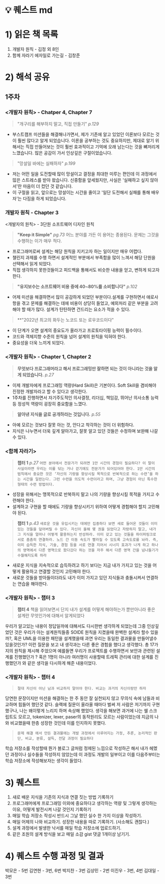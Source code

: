 # 💡 퀘스트 md
# 1) 읽은 책 목록
1. 개발자 원칙 - 김정 외 8인
2. 함께 자라기 에자일로 가는길 - 김창준

# 2) 해석 공유
## 1주차
### <개발자 원칙> - Chatper 4, Chapter 7

> "개구리를 해부하지 말고, 직접 만들기" _p.129_

* 부스트캠프 미션들을 해결해나가면서, 제가 기존에 알고 있었던 이론보다 모르는 것이 훨씬 많다고 알게 되었습니다. 이론을 공부하는 것도 중요하지만, 제대로 알기 위해서는 직접 만들어보는 것이 훨씬 효과적이고 기억에 오래 남는다는 것을 뼈저리게 느꼈습니다. 많은 공감이 가서 인상깊은 구절이었습니다.

> "망설일 바에는 실패하자" _p.199_

* 저는 어떤 일을 도전할때 많이 망설이고 결정을 최대한 미루는 편인데 이 과정에서 많은 스트레스를 받아 왔습니다. 신중함을 앞세웠지만, 사실은 '실패하고 싶지 않아서'란 마음이 더 컸던 것 같습니다. 
* 이 구절을 읽고, 앞으로는 망설이는 시간을 줄이고 '일단 도전해서 실패를 통해 배우자'는 다짐을 하게 되었습니다.
 

### 개발자 원칙 - Chapter 3

<개발자의 원칙> - 3단원 소프트웨어 디자인 원칙

> **"Keep it Simple"** _pg.73_
어느 분야를 가든 이 용어는 종용된다. 문제는 그것을 수행하는 이가 매우 적다. 

- 프로그래머로써 설계는 해당 원칙을 지키고자 하는 일이지만 매우 어렵다. 
- 챌린지 과제를 수행 하면서 설계적인 부분에서 부족함을 많이 느껴서 해당 단원을 선택해서 읽게 되었다.
- 직접 생각하지 못한것들이고 피드백을 통해서도 비슷한 내용을 얻고, 변하게 되고자 한다. 

> **"유지보수는 소프트웨어 비용 중에 40~80%를 소비합니다"** _p.102_

- 어제 미션을 해결하면서 많이 공감하게 되었던 부분이다.설계를 구현하면서 애로사항을 겪고 문제를 해결하는 데에 비용이 상당히 들었고, 예외처리 같은 부분을 고려해야 할 때가 많다. 설계가 탄탄하면 건드리는 요소가 적을 수 있다. 
> **"2022년 최고의 화두는 노코드 또는 로우코드이다"
- 이 단계가 오면 설계의 중요도가 올라가고 프로토타이핑 능력이 필수이다.
- 코드와 객체지향 수준의 원칙을 넘어 설계의 원칙을 익혀야 한다.
- 중요성을 더욱 느끼게 되었다.

### <개발자 원칙> - Chapter 1, Chapter 2

> **무엇보다 프로그래머라고 해서 프로그래밍만 잘하면 되는 것이 아니라는 것을 알게 되었습니다.** _p.27_ 
- 이제 개발자에게 프로그래밍 역량(Hard Skill)은 기본이다. Soft Skill을 겸비해야 진정한 개발자라고 할 수 있다고 생각한다.
- 1주차를 진행하면서 자기주도적인 의사결정, 리더십, 책임감, 뛰어난 의사소통 능력 등 정성적 역량이 굉장히 중요함을 느꼈다.

> **알아낸 지식을 글로 공개하라는 것입니다.** _p.55_
- 아예 모르는 것보다 잘못 아는 것, 안다고 착각하는 것이 더 위험하다.
- 지식은 나누면서 더욱 깊게 알아가고, 잘못 알고 있던 것들은 수정하며 보완해 나갈 수 있다.

### <함께 자라기>
> **챕터 1** _p.27_
> `어떤 분야에서 전문가가 되려면 1만 시간의 경험이 필요하다? 이 말이 사실이라면 우리는 이를 닦는 거나 걷기에도 전문가가 되어있어야 한다. 1만 시간의 법칙에서 중요한 것은 ‘자신의 기량을 향상시킬 목적으로 반복적으로 하는 수련’을 하는 시간을 일컫는다. 그런 수련을 의도적 수련이라고 하며, 그냥 경험이 아닌 특수한 형태의 수련 방법이다.`
- 성장을 위해서는 맹목적으로 반복하지 말고 나의 기량을 향상시킬 목적을 가지고 수련해야 한다.
- 설계하고 구현을 할 때에도 기량을 향상시키기 위하여 어떻게 경험해야 할지 고민해야 된다.
> **챕터 1** _p.43_
> `새로운 것을 유입시키는 데에만 집중하다 보면 새로 들어온 것들이 이미 있는 것들을 덮어버릴 수 있다. 자신이 올해 몇 권을 읽었다고 자랑하지 말고, 내가 그 지식을 얼마나 어떻게 활용하는지 반성하라. 이미 갖고 있는 것들을 하이퍼링크로 서로 촘촘히 연결하라. 노드 간 이동 속도가 빨라질 수 있도록 고속도로를 놔라. 즉, 이미 습득한 지식, 기술, 경험 등을 서로 연결 지어서 시너지 효과가 나게 하고 하나의 영역에서 다른 영역으로 왔다갔다 하는 것을 자주 해서 다른 영역 간을 넘나들기가 수월해지도록 하라`
- 새로운 지식을 지속적으로 습득하려고 하기 보다는 지금 내가 가지고 있는 것을 어떻게 활용하고 연결할 것인지 고민해야 한다.
- 새로운 것들을 받아들이더라도 내가 이미 가지고 있던 지식들과 충돌시켜서 연결하는 연습을 해야한다.


### <개발자 원칙> - 챕터 3
> **챕터 4**
>책을 읽어보면서 단지 내가 설계를 어떻게 해야하는가 뿐만아니라 좋은 설계란 무엇인가에 대해서 알게되었다

우리가 알고있는 내용이 정답일까에 대해서도 다시한번 생각하게 되었는데 그중 인상깊었던 것은 우리가 아는 설계원칙들중 SOIDE 원칙을 지켰을때 완벽한 설계라 할수 있을까?, 혹은 UML을 이용한 패턴을 설계했을때 과연 우리는 동일한 결과물을 만들어낼수 있을것인가? 이런 질문을 보고 내 생각과는 다른 좋은 경험을 했다고 생각했다. 총 17가지의 원칙을 제시해 주었으며 예를들면 우리가 프로젝트를 수행하면서 보안과 관련된 설계를 진행했던가 ? 혹은 1명이 아니라 여러명이 사용할때 트레픽 관리에 대한 설계를 진행했던가 와 같은 생각을 다시하게 해준 내용이었다.

### <개발자 원칙> - 챕터 4

> `절대 자신이 아닌 남과 비교하지 말아야 한다. 비교는 과거의 자신이랑만 하자`

당연한 문장이지만 미션을 해결하는 한 주 동안 잘 실천되지 않고 무의식 속에 남들과 비교하며 힘들어 했던것 같다.
슬랙에 질문이 올라올 때마다 벌써 저 사람은 저기까지 구현했구나, 나는 왜이렇게 느리지 하며 속상해 했었다.
생각을 해보면 과거에 나는 쉘 스크립트도 모르고, tokenizer, lexer, paser의 동작원리도 모르는 사람이었는데 지금의 나와 비교했을때 한층 성장한 것인데 이를 인지하지 못했다.

> `문제 해결 에서 만든 결과물에는 개발 과정에서 이루어지는 가정, 추론, 논리적인 판단, 비교, 분류, 설득, 전달 과정이 필요하다`

학습 저장소를 작성할때 뭔가 블로그 글처럼 정제된 느낌으로 작성하곤 해서 내가 헤멨던 과정이나 실수들을 작성하지 않았는데 이 과정도 개발의 일부이고 이를 다음주부터는 학습 저장소에 작성해보자는 생각이 들었다.


# 3) 퀘스트
1. 새로 배운 지식을 기존의 지식과 연결 짓는 방법 기록하기
2. 프로그래머에게 프로그래밍 이외에 중요하다고 생각하는 역량 및 그렇게 생각하는 이유, 어떻게 발전시켜 나갈 것인지 기록하기
3. 매일 학습 저장소 작성시 반드시 그날 했던 실수 한 가지 이상을 작성하기.
4. 매일 어제의 나와 비교하기. 성장한 내용을 따로 기록하기. (사소해도 괜찮다.)
5. 설계 과정에서 발생한 낙서를 매일 학습 저장소에 업로드하기.
6. 같은 조원의 설계 방식을 보고 매일 소감 gist 댓글 1개이상 남기기.

# 4) 퀘스트 수행 과정 및 결과
박모은 - 5번
김연현 - 3번, 6번
박지찬 - 3번
김상민 - 2번
이진우 - 3번, 4번
김대일 - 3번
